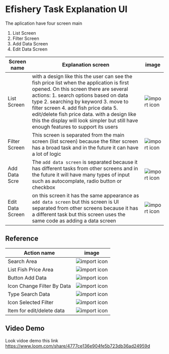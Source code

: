 # Efishery Task Explanation UI

The aplication have four screen main
1. List Screen
2. Filter Screen
3. Add Data Screen
4. Edit Data Screen

| Screen name             | Explanation screen      | image                               |
| ----------------------- | ----------------------- | ----------------------------------- |
| List Screen             | with a design like this the user can see the fish price list when the application is first opened. On this screen there are several actions: 1. search options based on data type 2. searching by keyword 3. move to filter screen 4. add fish price data 5. edit/delete fish price data. with a design like this the display will look simpler but still have enough features to support its users | ![import icon](./image/Image1.png) |
| Filter Screen           | This screen is separated from the main screen (list screen) because the filter screen has a broad task and in the future it can have a lot of logic | ![import icon](./image/Image11.png) |
| Add Data Scre           | The `add data screen` is separated because it has different tasks from other screens and in the future it will have many types of input such as autocomplate, radio button or checkbox | ![import icon](./image/Image13.png) |
| Edit Data Screen        | on this screen it has the same appearance as `add data screen` but this screen is UI separated from other screens because it has a different task but this screen uses the same code as adding a data screen | ![import icon](./image/Image14.png) |

## Reference
| Action name             | image                               |
| ----------------------- | ----------------------------------- |
| Search Area | ![import icon](./image/Image2.png) |
| List Fish Price Area | ![import icon](./image/Image3.png) |
| Button Add Data | ![import icon](./image/Image4.png) |
| Icon Change Filter By Data | ![import icon](./image/Image5.png) |
| Type Search Data | ![import icon](./image/Image6.png) |
| Icon Selected Filter | ![import icon](./image/Image7.png) |
| Item for edit/delete data | ![import icon](./image/Image8.png) |

## Video Demo
Look vidoe demo this link https://www.loom.com/share/4777ce136e904fe5b723db36ad24959d
